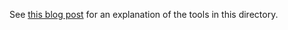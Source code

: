 See [this blog post](https://ravron.com/2020/09/using-lets-encrypt-tls-certificates-on-the-unifi-cloud-key/)
for an explanation of the tools in this directory.
